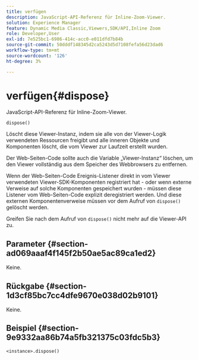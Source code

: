```yaml
---
title: verfügen
description: JavaScript-API-Referenz für Inline-Zoom-Viewer.
solution: Experience Manager
feature: Dynamic Media Classic,Viewers,SDK/API,Inline Zoom
role: Developer,User
exl-id: 7e525bc1-6986-414c-acc0-e011dfd7b84b
source-git-commit: 50dddf148345d2ca5243d5d7108fefa56d23dad6
workflow-type: tm+mt
source-wordcount: '126'
ht-degree: 3%

---
```


# verfügen{#dispose}

JavaScript-API-Referenz für Inline-Zoom-Viewer.

`dispose()`

Löscht diese Viewer-Instanz, indem sie alle von der Viewer-Logik verwendeten Ressourcen freigibt und alle inneren Objekte und Komponenten löscht, die vom Viewer zur Laufzeit erstellt wurden.

Der Web-Seiten-Code sollte auch die Variable „Viewer-Instanz“ löschen, um den Viewer vollständig aus dem Speicher des Webbrowsers zu entfernen.

Wenn der Web-Seiten-Code Ereignis-Listener direkt in vom Viewer verwendeten Viewer-SDK-Komponenten registriert hat - oder wenn externe Verweise auf solche Komponenten gespeichert wurden - müssen diese Listener vom Web-Seiten-Code explizit deregistriert werden. Und diese externen Komponentenverweise müssen vor dem Aufruf von `dispose()` gelöscht werden.

Greifen Sie nach dem Aufruf von `dispose()` nicht mehr auf die Viewer-API zu.

## Parameter {#section-ad069aaaf4f145f2b50ae5ac89ca1ed2}

Keine.

## Rückgabe {#section-1d3cf85bc7cc4dfe9670e038d02b9101}

Keine.

## Beispiel {#section-9e9332aa86b74a5fb321375c03fdc5b3}

```
<instance>.dispose()
```
